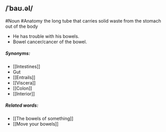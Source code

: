 ## /ˈbaʊ.əl/  
#Noun  #Anatomy 
the long tube that carries solid waste from the stomach out of the body

- He has trouble with his bowels.
- Bowel cancer/cancer of the bowel.

##### Synonyms:
- [[Intestines]]
- Gut
- [[Entrails]]
- [[Viscera]]
- [[Colon]]
- [[Interior]]

##### Related words:
- [[The bowels of something]]
- [[Move your bowels]]